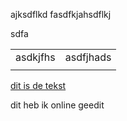 ajksdflkd fasdfkjahsdflkj



sdfa

|  |  |
| :--- | :--- |
| asdkjfhs | asdfjhads |
|  |  |



[dit is de tekst](http://kapitan.net)


dit heb ik online geedit
